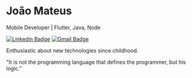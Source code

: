 # João Mateus

Mobile Developer | Flutter, Java, Node

[![Linkedin Badge](https://img.shields.io/badge/mateusgcoelho-6c25be?style=flat-square&logo=Linkedin&logoColor=white&link=https://www.linkedin.com/in/mateusgcoelho/)](https://www.linkedin.com/in/mateusgcoelho/) 
[![Gmail Badge](https://img.shields.io/badge/-mateusgamescoelho547@gmail.com-6c25be?style=flat-square&logo=Gmail&logoColor=white&link=mailto:mateusgamescoelho547@gmail.com)](mailto:mateusgamescoelho547@gmail.com)

Enthusiastic about new technologies since childhood.

"It is not the programming language that defines the programmer, but his logic."


